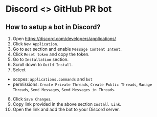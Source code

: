 # Discord <> GitHub PR bot


## How to setup a bot in Discord?

1. Open https://discord.com/developers/applications/
2. Click `New Application`.
3. Go to `Bot` section and enable `Message Content Intent`.
4. Click `Reset token` and copy the token.
5. Go to `Installation` section.
6. Scroll down to `Guild Install`.
7. Select
  * scopes: `applications.commands` and `bot`
  * permissions: `Create Private Threads`, `Create Public Threads`, `Manage Threads`, `Send Messages`, `Send Messages in Threads`.
8. Click `Save Changes`.
9. Copy link provided in the above section `Install Link`.
10. Open the link and add the bot to your Discord server.
